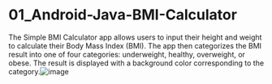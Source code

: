 # 01_Android-Java-BMI-Calculator
The Simple BMI Calculator app allows users to input their height and weight to calculate their Body Mass Index (BMI). The app then categorizes the BMI result into one of four categories: underweight, healthy, overweight, or obese. The result is displayed with a background color corresponding to the category.![image](https://github.com/Freedmores/01_Android-Java-BMI-Calculator/assets/28737143/bd4d2025-ee3b-4f54-8c8e-16eba9f7973b)
